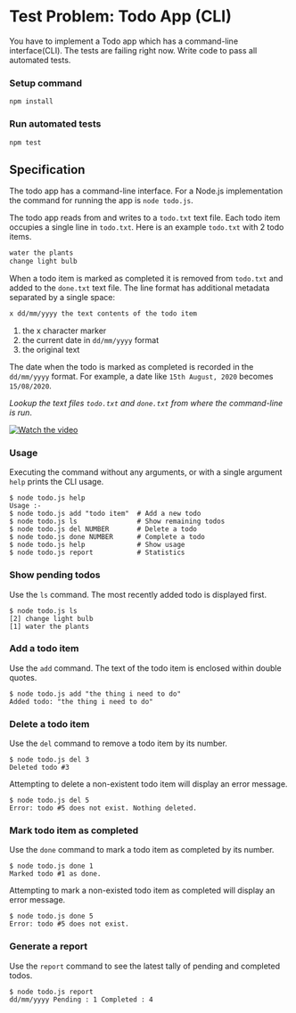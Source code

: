 # Test Problem: Todo App (CLI)

You have to implement a Todo app which has a command-line interface(CLI). The tests are failing right now. Write code to pass all automated tests.

### Setup command

`npm install`

### Run automated tests

`npm test`

## Specification

The todo app has a command-line interface. For a Node.js implementation the command for running the app is `node todo.js`.

The todo app reads from and writes to a `todo.txt` text file. Each todo item occupies a single line in `todo.txt`. Here is an example `todo.txt` with 2 todo items.

```txt
water the plants
change light bulb
```

When a todo item is marked as completed it is removed from `todo.txt` and added to the `done.txt` text file. The line format has additional metadata separated by a single space:

```txt
x dd/mm/yyyy the text contents of the todo item
```

1. the x character marker
2. the current date in `dd/mm/yyyy` format
3. the original text

The date when the todo is marked as completed is recorded in the `dd/mm/yyyy` format. For example, a date like `15th August, 2020` becomes `15/08/2020`.

_Lookup the text files `todo.txt` and `done.txt` from where the command-line is run_.

[![Watch the video](https://asciinema.org/a/4uiyEA4DHBy1YQcJj4ctY2HWM.png)](https://asciinema.org/a/4uiyEA4DHBy1YQcJj4ctY2HWM)

### Usage

Executing the command without any arguments, or with a single argument `help` prints the CLI usage.

```
$ node todo.js help
Usage :-
$ node todo.js add "todo item"  # Add a new todo
$ node todo.js ls               # Show remaining todos
$ node todo.js del NUMBER       # Delete a todo
$ node todo.js done NUMBER      # Complete a todo
$ node todo.js help             # Show usage
$ node todo.js report           # Statistics
```

### Show pending todos

Use the `ls` command. The most recently added todo is displayed first.

```
$ node todo.js ls
[2] change light bulb
[1] water the plants
```

### Add a todo item

Use the `add` command. The text of the todo item is enclosed within double quotes.

```
$ node todo.js add "the thing i need to do"
Added todo: "the thing i need to do"
```

### Delete a todo item

Use the `del` command to remove a todo item by its number.

```
$ node todo.js del 3
Deleted todo #3
```

Attempting to delete a non-existent todo item will display an error message.

```
$ node todo.js del 5
Error: todo #5 does not exist. Nothing deleted.
```

### Mark todo item as completed

Use the `done` command to mark a todo item as completed by its number.

```
$ node todo.js done 1
Marked todo #1 as done.
```

Attempting to mark a non-existed todo item as completed will display an error message.

```
$ node todo.js done 5
Error: todo #5 does not exist.
```

### Generate a report

Use the `report` command to see the latest tally of pending and completed todos.

```
$ node todo.js report
dd/mm/yyyy Pending : 1 Completed : 4
```
